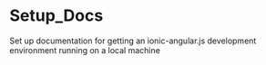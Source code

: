 # Setup_Docs
Set up documentation for getting an ionic-angular.js development environment running on a local machine


